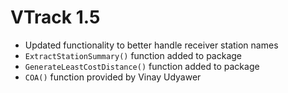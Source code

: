# VTrack 1.5

* Updated functionality to better handle receiver station names
* `ExtractStationSummary()` function added to package
* `GenerateLeastCostDistance()` function added to package
* `COA()` function provided by Vinay Udyawer
  

